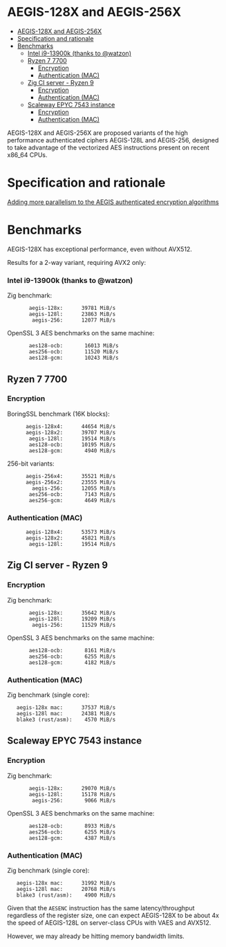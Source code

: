 # AEGIS-128X and AEGIS-256X

- [AEGIS-128X and AEGIS-256X](#aegis-128x-and-aegis-256x)
- [Specification and rationale](#specification-and-rationale)
- [Benchmarks](#benchmarks)
    - [Intel i9-13900k (thanks to @watzon)](#intel-i9-13900k-thanks-to-watzon)
  - [Ryzen 7 7700](#ryzen-7-7700)
    - [Encryption](#encryption)
    - [Authentication (MAC)](#authentication-mac)
  - [Zig CI server - Ryzen 9](#zig-ci-server---ryzen-9)
    - [Encryption](#encryption-1)
    - [Authentication (MAC)](#authentication-mac-1)
  - [Scaleway EPYC 7543 instance](#scaleway-epyc-7543-instance)
    - [Encryption](#encryption-2)
    - [Authentication (MAC)](#authentication-mac-2)

AEGIS-128X and AEGIS-256X are proposed variants of the high performance authenticated ciphers AEGIS-128L and AEGIS-256, designed to take advantage of the vectorized AES instructions present on recent x86_64 CPUs.

# Specification and rationale

[Adding more parallelism to the AEGIS authenticated encryption algorithms](https://eprint.iacr.org/2023/523)

# Benchmarks

AEGIS-128X has exceptional performance, even without AVX512.

Results for a 2-way variant, requiring AVX2 only:

### Intel i9-13900k (thanks to @watzon)

Zig benchmark:

```text
       aegis-128x:      39781 MiB/s
       aegis-128l:      23863 MiB/s
        aegis-256:      12077 MiB/s
```

OpenSSL 3 AES benchmarks on the same machine:

```text
       aes128-ocb:       16013 MiB/s
       aes256-ocb:       11520 MiB/s
       aes128-gcm:       10243 MiB/s
```

## Ryzen 7 7700

### Encryption

BoringSSL benchmark (16K blocks):

```text
      aegis-128x4:      44654 MiB/s
      aegis-128x2:      39707 MiB/s
       aegis-128l:      19514 MiB/s
       aes128-ocb:      10195 MiB/s
       aes128-gcm:       4940 MiB/s
```

256-bit variants:

```text
      aegis-256x4:      35521 MiB/s
      aegis-256x2:      23555 MiB/s
        aegis-256:      12055 MiB/s
       aes256-ocb:       7143 MiB/s
       aes256-gcm:       4649 MiB/s
```

### Authentication (MAC)

```text
      aegis-128x4:      53573 MiB/s
      aegis-128x2:      45821 MiB/s
       aegis-128l:      19514 MiB/s
```

## Zig CI server - Ryzen 9

### Encryption

Zig benchmark:

```text
       aegis-128x:      35642 MiB/s
       aegis-128l:      19209 MiB/s
        aegis-256:      11529 MiB/s
```

OpenSSL 3 AES benchmarks on the same machine:

```text
       aes128-ocb:       8161 MiB/s
       aes256-ocb:       6255 MiB/s
       aes128-gcm:       4182 MiB/s
```

### Authentication (MAC)

Zig benchmark (single core):

```text
   aegis-128x mac:      37537 MiB/s
   aegis-128l mac:      24381 MiB/s
   blake3 (rust/asm):    4570 MiB/s
```

## Scaleway EPYC 7543 instance

### Encryption

Zig benchmark:

```text
       aegis-128x:      29070 MiB/s
       aegis-128l:      15178 MiB/s
        aegis-256:       9066 MiB/s
```

OpenSSL 3 AES benchmarks on the same machine:

```text
       aes128-ocb:       8933 MiB/s
       aes256-ocb:       6255 MiB/s
       aes128-gcm:       4387 MiB/s
```

### Authentication (MAC)

Zig benchmark (single core):

```text
   aegis-128x mac:      31992 MiB/s
   aegis-128l mac:      20768 MiB/s
   blake3 (rust/asm):    4900 MiB/s
```

Given that the `AESENC` instruction has the same latency/throughput regardless of the register size, one can expect AEGIS-128X to be about 4x the speed of AEGIS-128L on server-class CPUs with VAES and AVX512.

However, we may already be hitting memory bandwidth limits.
